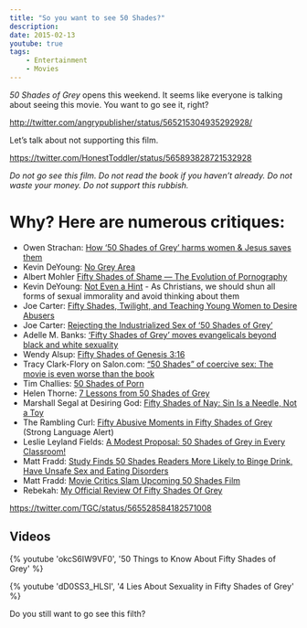 ```yaml
---
title: "So you want to see 50 Shades?"
description: 
date: 2015-02-13
youtube: true
tags:
    - Entertainment
    - Movies
---
```


_50 Shades of Grey_ opens this weekend. It seems like everyone is talking about seeing this movie. You want to go see it, right?

http://twitter.com/angrypublisher/status/565215304935292928/

Let’s talk about not supporting this film.

https://twitter.com/HonestToddler/status/565893828721532928

_Do not go see this film. Do not read the book if you haven’t already. Do not waste your money. Do not support this rubbish._

# Why? Here are numerous critiques:

- Owen Strachan: [How ‘50 Shades of Grey’ harms women & Jesus saves them](http://www.bpnews.net/44203/firstperson-how-50-shades-of-grey-harms-women-and-jesus-saves-them)
- Kevin DeYoung: [No Grey Area](http://www.thegospelcoalition.org/blogs/kevindeyoung/2015/02/11/no-grey-area/)
- Albert Mohler [Fifty Shades of Shame — The Evolution of Pornography](http://www.albertmohler.com/2015/02/13/fifty-shades-of-shame-the-evolution-of-pornography/)
- Kevin DeYoung: [Not Even a Hint](http://www.thegospelcoalition.org/blogs/kevindeyoung/2013/08/28/not-even-a-hint/) - As Christians, we should shun all forms of sexual immorality and avoid thinking about them
- Joe Carter: [Fifty Shades, Twilight, and Teaching Young Women to Desire Abusers](http://www.thegospelcoalition.org/article/fifty-shades-twilight-and-teaching-young-women-to-desire-abusers)
- Joe Carter: [Rejecting the Industrialized Sex of ‘50 Shades of Grey’](http://www.thegospelcoalition.org/article/rejecting-the-industrialized-sex-of-50-shades-of-grey)
- Adelle M. Banks: [‘Fifty Shades of Grey’ moves evangelicals beyond black and white sexuality](http://www.religionnews.com/2012/11/29/fifty-shades-of-grey-moves-evangelicals-beyond-black-and-white-sexuality/)
- Wendy Alsup: [Fifty Shades of Genesis 3:16](http://www.theologyforwomen.org/2015/02/fifty-shades-of-genesis-316.html)
- Tracy Clark-Flory on Salon.com: [“50 Shades” of coercive sex: The movie is even worse than the book](http://www.salon.com/2015/02/13/“50_shades”_of_coercive_sex_the_movie_is_even_worse_than_the_book/)
- Tim Challies: [50 Shades of Porn](http://www.challies.com/articles/50-shades-of-porn)
- Helen Thorne: [7 Lessons from 50 Shades of Grey](http://www.challies.com/a-la-carte/7-lessons-from-50-shades-of-grey)
- Marshall Segal at Desiring God: [Fifty Shades of Nay: Sin Is a Needle, Not a Toy](http://www.desiringgod.org/blog/posts/fifty-shades-of-nay-sin-is-a-needle-not-a-toy)
- The Rambling Curl: [Fifty Abusive Moments in Fifty Shades of Grey](http://theramblingcurl.blogspot.co.uk/2014/02/fifty-abusive-moments-in-fifty-shades.html?m=1) (Strong Language Alert)
- Leslie Leyland Fields: [A Modest Proposal: 50 Shades of Grey in Every Classroom!](http://www.leslieleylandfields.com/2015/02/a-modest-proposal-50-shades-of-grey-in.html#8P382CjDwjUtb0EP.99)
- Matt Fradd: [Study Finds 50 Shades Readers More Likely to Binge Drink, Have Unsafe Sex and Eating Disorders](http://theporneffect.com/blog/posts/study-finds-50-shades-readers-more-likely-to-binge-drink-have-unsafe-sex-and-eating-disorders)
- Matt Fradd: [Movie Critics Slam Upcoming 50 Shades Film](http://theporneffect.com/blog/posts/movie-critics-slam-upcoming-50-shades-film)
- Rebekah: [My Official Review Of Fifty Shades Of Grey](http://kluv.cbslocal.com/2015/02/13/rebekah-my-official-review-of-fifty-shades-of-grey/)

https://twitter.com/TGC/status/565528584182571008

## Videos

{% youtube 'okcS6IW9VF0', '50 Things to Know About Fifty Shades of Grey' %}

{% youtube 'dD0SS3_HLSI', '4 Lies About Sexuality in Fifty Shades of Grey' %}

Do you still want to go see this filth?
